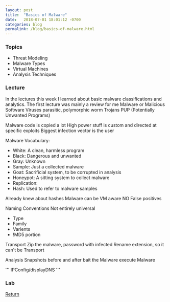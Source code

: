 ```yaml
---
layout: post
title:  "Basics of Malware"
date:   2018-07-01 18:01:12 -0700
categories: blog
permalink: /blog/basics-of-malware.html
---
```


### Topics

 - Threat Modeling
 - Malware Types
 - Virtual Machines
 - Analysis Techniques

### Lecture

In the lectures this week I learned about basic malware classifications and analytics.
The first lecture was mainly a review for me
Malware or Malicious Software
Viruses
 parasitic, polymorphic
 worm
Trojans
PUP (Potentially Unwanted Programs)

Malware code is copied a lot
High power stuff is custom and directed at specific exploits
Biggest infection vector is the user

Malware Vocabulary:

 - White: A clean, harmless program
 - Black: Dangerous and unwanted
 - Gray: Unknown
 - Sample: Just a collected malware
 - Goat: Sacrificial system, to be corrupted in analysis
 - Honeypot: A sitting system to collect malware
 - Replication:
 - Hash: Used to refer to malware samples

Already knew about hashes
Malware can be VM aware
NO False positives


Naming Conventions
Not entirely universal
 - Type
 - Family
 - Varients
 - !MD5 portion

Transport
Zip the malware, password with infected
Rename extension, so it can't be Transport

Analysis
Snapshots before and after
bait the Malware
execute Malware

'''
IPConfig/displayDNS
'''
### Lab

[Return](./)
